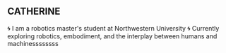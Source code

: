 ## CATHERINE 

🌀 I am a robotics master's student at Northwestern University
🌀 Currently exploring robotics, embodiment, and the interplay between humans and machinessssssss
